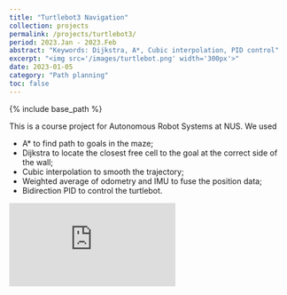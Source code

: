 ```yaml
---
title: "Turtlebot3 Navigation"
collection: projects
permalink: /projects/turtlebot3/
period: 2023.Jan - 2023.Feb
abstract: "Keywords: Dijkstra, A*, Cubic interpolation, PID control"
excerpt: "<img src='/images/turtlebot.png' width='300px'>"
date: 2023-01-05
category: "Path planning"
toc: false
---
```


{% include base_path %}

This is a course project for Autonomous Robot Systems at NUS. We used
- A* to find path to goals in the maze;
- Dijkstra to locate the closest free cell to the goal at the correct side of the wall;
- Cubic interpolation to smooth the trajectory;
- Weighted average of odometry and IMU to fuse the position data;
- Bidirection PID to control the turtlebot.

<div class="video_wrapper">
  <iframe src="https://www.youtube.com/embed/lsIKjBndsrU" frameborder="0" allowfullscreen></iframe>
</div>
